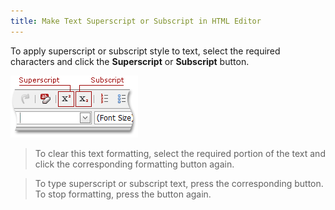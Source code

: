```yaml
---
title: Make Text Superscript or Subscript in HTML Editor
---
```

To apply superscript or subscript style to text, select the required characters and click the **Superscript** or **Subscript** button.

![ASPxHtmlEditor-WorkingWithText-SuperscriptAndSubscript](../../../images/Img7419.png)

> To clear this text formatting, select the required portion of the text and click the corresponding formatting button again.

> To type superscript or subscript text, press the corresponding button. To stop formatting, press the button again.
